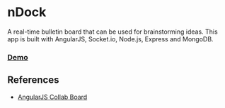 # nDock
A real-time bulletin board that can be used for brainstorming ideas. This app is built with AngularJS, Socket.io, Node.js, Express and MongoDB.

### [Demo](https://ndock.herokuapp.com/)

## References
- [AngularJS Collab Board](https://github.com/simpulton/angularjs-collab-board)